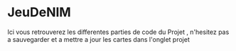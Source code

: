# JeuDeNIM

Ici vous retrouverez les differentes parties de code du Projet , n'hesitez pas a sauvegarder et a mettre a jour les cartes dans l'onglet projet
